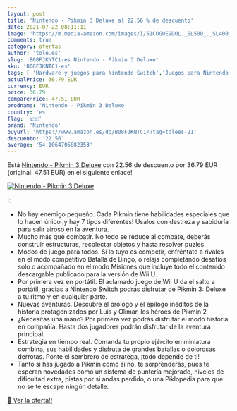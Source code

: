 ```yaml
---
layout: post
title: 'Nintendo - Pikmin 3 Deluxe al 22.56 % de descuento'
date: 2021-07-22 08:11:11
image: 'https://m.media-amazon.com/images/I/51COG0E9DOL._SL500_._SL400_.jpg'
comments: true
category: ofertas
author: 'tole.es'
slug: 'B08FJKNTC1-es Nintendo - Pikmin 3 Deluxe'
sku: 'B08FJKNTC1-es'
tags: [ 'Hardware y juegos para Nintendo Switch','Juegos para Nintendo Switch','Videojuegos','nintendo', ]
actualPrice: 36.79 EUR
currency: EUR
price: 36.79
comparePrice: 47.51 EUR
prodname: 'Nintendo - Pikmin 3 Deluxe'
country: 'es'
flag: '🇪🇸'
brand: 'Nintendo'
buyurl: 'https://www.amazon.es/dp/B08FJKNTC1/?tag=tolees-21'
descuento: '22.56'
average: '54.1064705882353'
---
```


Está [Nintendo - Pikmin 3 Deluxe](https://www.amazon.es/dp/B08FJKNTC1/?tag=tolees-21) con 22.56 de descuento por 36.79 EUR (original: 47.51 EUR) en el siguiente enlace!

[![Nintendo - Pikmin 3 Deluxe](https://m.media-amazon.com/images/I/51COG0E9DOL._SL500_._SL400_.jpg)](https://www.amazon.es/dp/B08FJKNTC1/?tag=tolees-21)

ℹ️:

- No hay enemigo pequeño. Cada Pikmin tiene habilidades especiales que lo hacen único ¡y hay 7 tipos diferentes! Úsalos con destreza y sabiduría para salir airoso en la aventura.
- Mucho más que combatir. No todo se reduce al combate, deberás construir estructuras, recolectar objetos y hasta resolver puzles.
- Modos de juego para todos. Si lo tuyo es competir, enfréntate a rivales en el modo competitivo Batalla de Bingo, o relaja completando desafíos solo o acompañado en el modo Misiones que incluye todo el contenido descargable publicado para la versión de Wii U.
- Por primera vez en portátil. El aclamado juego de Wii U da el salto a portátil, gracias a Nintendo Switch podrás disfrutar de Pikmin 3: Deluxe a tu ritmo y en cualquier parte.
- Nuevas aventuras. Descubre el prólogo y el epílogo inéditos de la historia protagonizados por Luis y Olimar, los héroes de Pikmin 2
- ¿Necesitas una mano? Por primera vez podrás disfrutar el modo historia en compañía. Hasta dos jugadores podrán disfrutar de la aventura principal.
- Estrategia en tiempo real. Comanda tu propio ejército en miniatura combina, sus habilidades y disfruta de grandes batallas o dolorosas derrotas. Ponte el sombrero de estratega, ¡todo depende de ti!
- Tanto si has jugado a Pikmin como si no, te sorprenderás, pues te esperan novedades como un sistema de puntería mejorado, niveles de dificultad extra, pistas por si andas perdido, o una Piklopedia para que no se te escape ningún detalle.

[🛒 Ver la oferta!!](https://www.amazon.es/dp/B08FJKNTC1/?tag=tolees-21)
